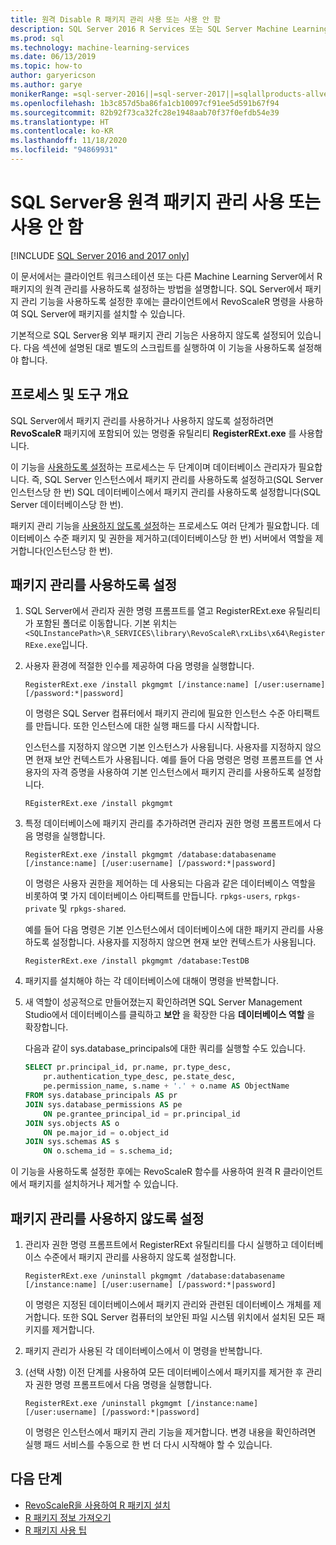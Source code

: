 ```yaml
---
title: 원격 Disable R 패키지 관리 사용 또는 사용 안 함
description: SQL Server 2016 R Services 또는 SQL Server Machine Learning Services(In-Database)에서 원격 R 패키지 관리를 사용하도록 설정
ms.prod: sql
ms.technology: machine-learning-services
ms.date: 06/13/2019
ms.topic: how-to
author: garyericson
ms.author: garye
monikerRange: =sql-server-2016||=sql-server-2017||=sqlallproducts-allversions
ms.openlocfilehash: 1b3c857d5ba86fa1cb10097cf91ee5d591b67f94
ms.sourcegitcommit: 82b92f73ca32fc28e1948aab70f37f0efdb54e39
ms.translationtype: HT
ms.contentlocale: ko-KR
ms.lasthandoff: 11/18/2020
ms.locfileid: "94869931"
---
```

# <a name="enable-or-disable-remote-package-management-for-sql-server"></a>SQL Server용 원격 패키지 관리 사용 또는 사용 안 함
[!INCLUDE [SQL Server 2016 and 2017 only](../../includes/applies-to-version/sqlserver2016-2017-only.md)]

이 문서에서는 클라이언트 워크스테이션 또는 다른 Machine Learning Server에서 R 패키지의 원격 관리를 사용하도록 설정하는 방법을 설명합니다. SQL Server에서 패키지 관리 기능을 사용하도록 설정한 후에는 클라이언트에서 RevoScaleR 명령을 사용하여 SQL Server에 패키지를 설치할 수 있습니다.

기본적으로 SQL Server용 외부 패키지 관리 기능은 사용하지 않도록 설정되어 있습니다. 다음 섹션에 설명된 대로 별도의 스크립트를 실행하여 이 기능을 사용하도록 설정해야 합니다.

## <a name="overview-of-process-and-tools"></a>프로세스 및 도구 개요

SQL Server에서 패키지 관리를 사용하거나 사용하지 않도록 설정하려면 **RevoScaleR** 패키지에 포함되어 있는 명령줄 유틸리티 **RegisterRExt.exe** 를 사용합니다.

이 기능을 [사용하도록 설정](#bkmk_enable)하는 프로세스는 두 단계이며 데이터베이스 관리자가 필요합니다. 즉, SQL Server 인스턴스에서 패키지 관리를 사용하도록 설정하고(SQL Server 인스턴스당 한 번) SQL 데이터베이스에서 패키지 관리를 사용하도록 설정합니다(SQL Server 데이터베이스당 한 번).

패키지 관리 기능을 [사용하지 않도록 설정](#bkmk_disable)하는 프로세스도 여러 단계가 필요합니다. 데이터베이스 수준 패키지 및 권한을 제거하고(데이터베이스당 한 번) 서버에서 역할을 제거합니다(인스턴스당 한 번).

## <a name="enable-package-management"></a><a name="bkmk_enable"></a> 패키지 관리를 사용하도록 설정

1. SQL Server에서 관리자 권한 명령 프롬프트를 열고 RegisterRExt.exe 유틸리티가 포함된 폴더로 이동합니다. 기본 위치는 `<SQLInstancePath>\R_SERVICES\library\RevoScaleR\rxLibs\x64\RegisterRExe.exe`입니다.

2. 사용자 환경에 적절한 인수를 제공하여 다음 명령을 실행합니다.

    `RegisterRExt.exe /install pkgmgmt [/instance:name] [/user:username] [/password:*|password]`

    이 명령은 SQL Server 컴퓨터에서 패키지 관리에 필요한 인스턴스 수준 아티팩트를 만듭니다. 또한 인스턴스에 대한 실행 패드를 다시 시작합니다.

    인스턴스를 지정하지 않으면 기본 인스턴스가 사용됩니다. 사용자를 지정하지 않으면 현재 보안 컨텍스트가 사용됩니다. 예를 들어 다음 명령은 명령 프롬프트를 연 사용자의 자격 증명을 사용하여 기본 인스턴스에서 패키지 관리를 사용하도록 설정합니다.

    `REgisterRExt.exe /install pkgmgmt`

3. 특정 데이터베이스에 패키지 관리를 추가하려면 관리자 권한 명령 프롬프트에서 다음 명령을 실행합니다.

    `RegisterRExt.exe /install pkgmgmt /database:databasename [/instance:name] [/user:username] [/password:*|password]`
   
    이 명령은 사용자 권한을 제어하는 데 사용되는 다음과 같은 데이터베이스 역할을 비롯하여 몇 가지 데이터베이스 아티팩트를 만듭니다. `rpkgs-users`, `rpkgs-private` 및 `rpkgs-shared`.

    예를 들어 다음 명령은 기본 인스턴스에서 데이터베이스에 대한 패키지 관리를 사용하도록 설정합니다. 사용자를 지정하지 않으면 현재 보안 컨텍스트가 사용됩니다.

    `RegisterRExt.exe /install pkgmgmt /database:TestDB`

4. 패키지를 설치해야 하는 각 데이터베이스에 대해이 명령을 반복합니다.

5. 새 역할이 성공적으로 만들어졌는지 확인하려면 SQL Server Management Studio에서 데이터베이스를 클릭하고 **보안** 을 확장한 다음 **데이터베이스 역할** 을 확장합니다.

    다음과 같이 sys.database_principals에 대한 쿼리를 실행할 수도 있습니다.

    ```sql
    SELECT pr.principal_id, pr.name, pr.type_desc,   
        pr.authentication_type_desc, pe.state_desc,   
        pe.permission_name, s.name + '.' + o.name AS ObjectName  
    FROM sys.database_principals AS pr  
    JOIN sys.database_permissions AS pe  
        ON pe.grantee_principal_id = pr.principal_id  
    JOIN sys.objects AS o  
        ON pe.major_id = o.object_id  
    JOIN sys.schemas AS s  
        ON o.schema_id = s.schema_id;
    ```

이 기능을 사용하도록 설정한 후에는 RevoScaleR 함수를 사용하여 원격 R 클라이언트에서 패키지를 설치하거나 제거할 수 있습니다.

## <a name="disable-package-management"></a><a name="bkmk_disable"></a> 패키지 관리를 사용하지 않도록 설정

1. 관리자 권한 명령 프롬프트에서 RegisterRExt 유틸리티를 다시 실행하고 데이터베이스 수준에서 패키지 관리를 사용하지 않도록 설정합니다.

    `RegisterRExt.exe /uninstall pkgmgmt /database:databasename [/instance:name] [/user:username] [/password:*|password]`

    이 명령은 지정된 데이터베이스에서 패키지 관리와 관련된 데이터베이스 개체를 제거합니다. 또한 SQL Server 컴퓨터의 보안된 파일 시스템 위치에서 설치된 모든 패키지를 제거합니다.

2. 패키지 관리가 사용된 각 데이터베이스에서 이 명령을 반복합니다.

3.  (선택 사항) 이전 단계를 사용하여 모든 데이터베이스에서 패키지를 제거한 후 관리자 권한 명령 프롬프트에서 다음 명령을 실행합니다.

    `RegisterRExt.exe /uninstall pkgmgmt [/instance:name] [/user:username] [/password:*|password]`

    이 명령은 인스턴스에서 패키지 관리 기능을 제거합니다. 변경 내용을 확인하려면 실행 패드 서비스를 수동으로 한 번 더 다시 시작해야 할 수 있습니다.

## <a name="next-steps"></a>다음 단계

+ [RevoScaleR을 사용하여 R 패키지 설치](install-r-packages-with-revoscaler.md)
+ [R 패키지 정보 가져오기](r-package-information.md)
+ [R 패키지 사용 팁](tips-for-using-r-packages.md)
